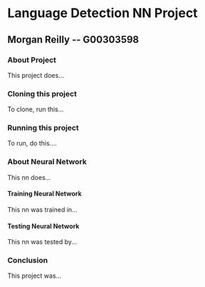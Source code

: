 # Language Detection NN Project
## Morgan Reilly -- G00303598

### About Project
This project does...

### Cloning this project
To clone, run this...

### Running this project
To run, do this....

### About Neural Network
This nn does...

#### Training Neural Network
This nn was trained in...

#### Testing Neural Network
This nn was tested by...

### Conclusion
This project was...
